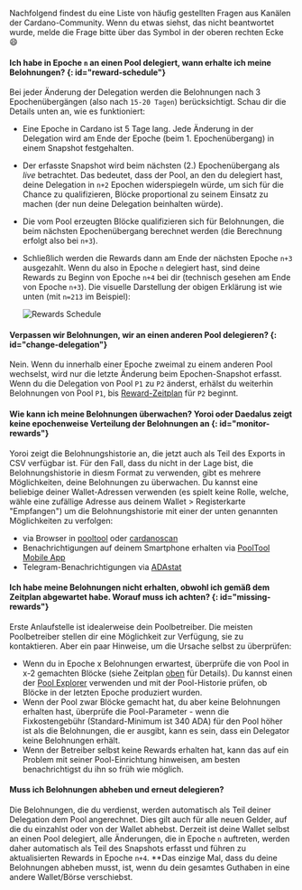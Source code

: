   
  
Nachfolgend findest du eine Liste von häufig gestellten Fragen aus Kanälen der Cardano-Community. Wenn du etwas siehst, das nicht beantwortet wurde, melde die Frage bitte über das Symbol in der oberen rechten Ecke :smile:

#### Ich habe in Epoche `n` an einen Pool delegiert, wann erhalte ich meine Belohnungen? {: id="reward-schedule"}
Bei jeder Änderung der Delegation werden die Belohnungen nach 3 Epochenübergängen (also nach `15-20 Tagen`) berücksichtigt. Schau dir die Details unten an, wie es funktioniert:
- Eine Epoche in Cardano ist 5 Tage lang. Jede Änderung in der Delegation wird am Ende der Epoche (beim 1. Epochenübergang) in einem Snapshot festgehalten.
- Der erfasste Snapshot wird beim nächsten (2.) Epochenübergang als *live* betrachtet. Das bedeutet, dass der Pool, an den du delegiert hast, deine Delegation in `n+2` Epochen widerspiegeln würde, um sich für die Chance zu qualifizieren, Blöcke proportional zu seinem Einsatz zu machen (der nun deine Delegation beinhalten würde).
- Die vom Pool erzeugten Blöcke qualifizieren sich für Belohnungen, die beim nächsten Epochenübergang berechnet werden (die Berechnung erfolgt also bei `n+3`).
- Schließlich werden die Rewards dann am Ende der nächsten Epoche `n+3` ausgezahlt.
Wenn du also in Epoche `n` delegiert hast, sind deine Rewards zu Beginn von Epoche `n+4` bei dir (technisch gesehen am Ende von Epoche `n+3`).
Die visuelle Darstellung der obigen Erklärung ist wie unten (mit `n=213` im Beispiel):

  ![Rewards Schedule](https://raw.githubusercontent.com/cardano-community/support-faq/images/docs/images/rewards-schedule.jpg)

#### Verpassen wir Belohnungen, wir an einen anderen Pool delegieren? {: id="change-delegation"}
Nein.
Wenn du innerhalb einer Epoche zweimal zu einem anderen Pool wechselst, wird nur die letzte Änderung beim Epochen-Snapshot erfasst.
Wenn du die Delegation von Pool `P1` zu `P2` änderst, erhälst du weiterhin Belohnungen von Pool `P1`, bis [Reward-Zeitplan](#reward-schedule) für `P2` beginnt.

#### Wie kann ich meine Belohnungen überwachen? Yoroi oder Daedalus zeigt keine epochenweise Verteilung der Belohnungen an {: id="monitor-rewards"}
Yoroi zeigt die Belohnungshistorie an, die jetzt auch als Teil des Exports in CSV verfügbar ist. Für den Fall, dass du nicht in der Lage bist, die Belohnungshistorie in diesm Format zu verwenden, gibt es mehrere Möglichkeiten, deine Belohnungen zu überwachen. Du kannst eine beliebige deiner Wallet-Adressen verwenden (es spielt keine Rolle, welche, wähle eine zufällige Adresse aus deinem Wallet > Registerkarte "Empfangen") um die Belohnungshistorie mit einer der unten genannten Möglichkeiten zu verfolgen:
- via Browser in [pooltool] oder [cardanoscan]
- Benachrichtigungen auf deinem Smartphone erhalten via [PoolTool Mobile App](https://pegasuspool.info/) 
- Telegram-Benachrichtigungen via [ADAstat](https://t.me/AdaStatBot)

#### Ich habe meine Belohnungen nicht erhalten, obwohl ich gemäß dem Zeitplan abgewartet habe. Worauf muss ich achten? {: id="missing-rewards"}
Erste Anlaufstelle ist idealerweise dein Poolbetreiber. Die meisten Poolbetreiber stellen dir eine Möglichkeit zur Verfügung, sie zu kontaktieren. Aber ein paar Hinweise, um die Ursache selbst zu überprüfen:
- Wenn du in Epoche x Belohnungen erwartest, überprüfe die von Pool in x-2 gemachten Blöcke (siehe Zeitplan [oben](#reward-schedule) für Details). Du kannst einen der [Pool Explorer](explorers.md#list) verwenden und mit der Pool-Historie prüfen, ob Blöcke in der letzten Epoche produziert wurden.
- Wenn der Pool zwar Blöcke gemacht hat, du aber keine Belohnungen erhalten hast, überprüfe die Pool-Parameter - wenn die Fixkostengebühr (Standard-Minimum ist 340 ADA) für den Pool höher ist als die Belohnungen, die er ausgibt, kann es sein, dass ein Delegator keine Belohnungen erhält.
- Wenn der Betreiber selbst keine Rewards erhalten hat, kann das auf ein Problem mit seiner Pool-Einrichtung hinweisen, am besten benachrichtigst du ihn so früh wie möglich.

#### Muss ich Belohnungen abheben und erneut delegieren?
Die Belohnungen, die du verdienst, werden automatisch als Teil deiner Delegation dem Pool angerechnet. Dies gilt auch für alle neuen Gelder, auf die du einzahlst oder von der Wallet abhebst. Derzeit ist deine Wallet selbst an einen Pool delegiert, alle Änderungen, die in Epoche `n` auftreten, werden daher automatisch als Teil des Snapshots erfasst und führen zu aktualisierten Rewards in Epoche `n+4`. **Das einzige Mal, dass du deine Belohnungen abheben musst, ist, wenn du dein gesamtes Guthaben in eine andere Wallet/Börse verschiebst. 

[pooltool]: https://pooltool.io
[cardanoscan]: https://cardanoscan.io
[adapools]: https://adapools.org
